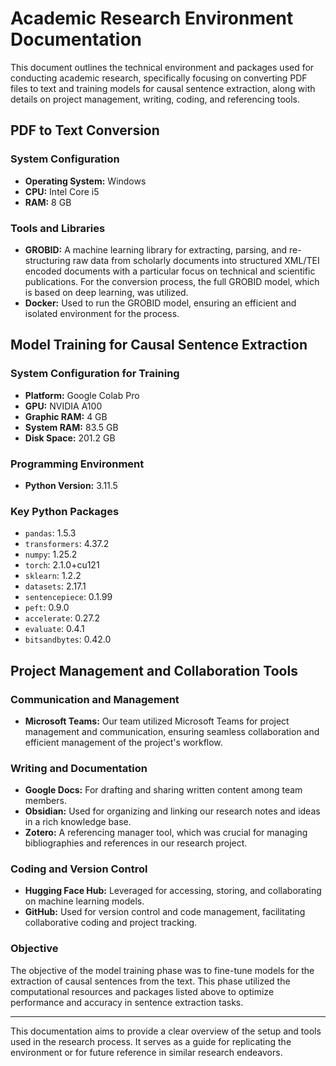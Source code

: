 # Academic Research Environment Documentation

This document outlines the technical environment and packages used for conducting academic research, specifically focusing on converting PDF files to text and training models for causal sentence extraction, along with details on project management, writing, coding, and referencing tools.

## PDF to Text Conversion

### System Configuration
- **Operating System:** Windows
- **CPU:** Intel Core i5
- **RAM:** 8 GB

### Tools and Libraries
- **GROBID:** A machine learning library for extracting, parsing, and re-structuring raw data from scholarly documents into structured XML/TEI encoded documents with a particular focus on technical and scientific publications. For the conversion process, the full GROBID model, which is based on deep learning, was utilized.
- **Docker:** Used to run the GROBID model, ensuring an efficient and isolated environment for the process.

## Model Training for Causal Sentence Extraction

### System Configuration for Training
- **Platform:** Google Colab Pro
- **GPU:** NVIDIA A100
- **Graphic RAM:** 4 GB
- **System RAM:** 83.5 GB
- **Disk Space:** 201.2 GB

### Programming Environment
- **Python Version:** 3.11.5

### Key Python Packages
- `pandas`: 1.5.3
- `transformers`: 4.37.2
- `numpy`: 1.25.2
- `torch`: 2.1.0+cu121
- `sklearn`: 1.2.2
- `datasets`: 2.17.1
- `sentencepiece`: 0.1.99
- `peft`: 0.9.0
- `accelerate`: 0.27.2
- `evaluate`: 0.4.1
- `bitsandbytes`: 0.42.0

## Project Management and Collaboration Tools

### Communication and Management
- **Microsoft Teams:** Our team utilized Microsoft Teams for project management and communication, ensuring seamless collaboration and efficient management of the project's workflow.

### Writing and Documentation
- **Google Docs:** For drafting and sharing written content among team members.
- **Obsidian:** Used for organizing and linking our research notes and ideas in a rich knowledge base.
- **Zotero:** A referencing manager tool, which was crucial for managing bibliographies and references in our research project.

### Coding and Version Control
- **Hugging Face Hub:** Leveraged for accessing, storing, and collaborating on machine learning models.
- **GitHub:** Used for version control and code management, facilitating collaborative coding and project tracking.
### Objective
The objective of the model training phase was to fine-tune models for the extraction of causal sentences from the text. This phase utilized the computational resources and packages listed above to optimize performance and accuracy in sentence extraction tasks.

---

This documentation aims to provide a clear overview of the setup and tools used in the research process. It serves as a guide for replicating the environment or for future reference in similar research endeavors.
